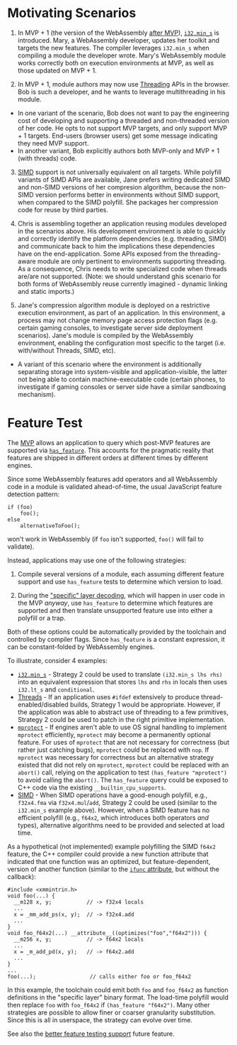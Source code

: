 # Motivating Scenarios
1. In MVP + 1 (the version of the WebAssembly [after MVP](PostMVP.md)), [`i32.min_s`](FutureFeatures.md#additional-integer-operations) is introduced. Mary, a WebAssembly developer, updates her toolkit and targets the new features. The compiler leverages `i32.min_s` when compiling a module the developer wrote. Mary's WebAssembly module works correctly both on execution environments at MVP, as well as those updated on MVP + 1.

2. In MVP + 1, module authors may now use [Threading](PostMVP.md#threads) APIs in the browser. Bob is such a developer, and he wants to leverage multithreading in his module.
  * In one variant of the scenario, Bob does not want to pay the engineering cost of developing and supporting a threaded and non-threaded version of her code. He opts to not support MVP targets, and only support MVP + 1 targets. End-users (browser users) get some message indicating they need MVP support.
  * In another variant, Bob explicitly authors both MVP-only and MVP + 1 (with threads) code.
  
3. [SIMD](PostMVP.md#fixed-width-simd) support is not universally equivalent on all targets. While polyfill variants of SIMD APIs are available, Jane prefers writing dedicated SIMD and non-SIMD versions of her compresion algorithm, because the non-SIMD version performs better in environments without SIMD support, when compared to the SIMD polyfill. She packages her compression code for reuse by third parties.

4. Chris is assembling together an application reusing modules developed in the scenarios above. His development environment is able to quickly and correctly identify the platform dependencies (e.g. threading, SIMD) and communicate back to him the implications these dependencies have on the end-application. Some APIs exposed from the threading-aware module are only pertinent to environments supporting threading. As a consequence, Chris needs to write specialized code when threads are/are not supported.
(Note: we should understand ghis scenario for both forms of WebAssembly reuse currently imagined - dynamic linking and static imports.)

5. Jane's compression algorithm module is deployed on a restrictive execution environment, as part of an application. In this environment, a process may not change memory page access protection flags (e.g. certain gaming consoles, to investigate server side deployment scenarios). Jane's module is compiled by the WebAssembly environment, enabling the configuration most specific to the target (i.e. with/without Threads, SIMD, etc).
  * A variant of this scenario where the environment is additionally separating storage into system-visible and application-visible, the latter not being able to contain machine-executable code (certain phones, to investigate if gaming consoles or server side have a similar sandboxing mechanism).

# Feature Test

The [MVP](MVP.md) allows an application to query which post-MVP features are
supported via [`has_feature`](AstSemantics.md#feature-test). This accounts for
the pragmatic reality that features are shipped in different orders at different
times by different engines.

Since some WebAssembly features add operators and all WebAssembly code in a
module is validated ahead-of-time, the usual JavaScript feature detection
pattern:
```
if (foo)
    foo();
else
    alternativeToFoo();
```
won't work in WebAssembly (if `foo` isn't supported, `foo()` will fail to
validate).

Instead, applications may use one of the following strategies:

1. Compile several versions of a module, each assuming different feature support
   and use `has_feature` tests to determine which version to load.

2. During the ["specific" layer decoding](BinaryEncoding.md), which will happen
   in user code in the MVP *anyway*, use `has_feature` to determine which features
   are supported and then translate unsupported feature use into either a polyfill
   or a trap.

Both of these options could be automatically provided by the toolchain and
controlled by compiler flags. Since `has_feature` is a constant expression,
it can be constant-folded by WebAssembly engines.

To illustrate, consider 4 examples:

* [`i32.min_s`](FutureFeatures.md#additional-integer-operations) - Strategy 2
  could be used to translate `(i32.min_s lhs rhs)` into an equivalent expression
  that stores `lhs` and `rhs` in locals then uses `i32.lt_s` and `conditional`.
* [Threads](PostMVP.md#threads) - If an application uses `#ifdef` extensively
  to produce thread-enabled/disabled builds, Strategy 1 would be appropriate.
  However, if the application was able to abstract use of threading to a few
  primitives, Strategy 2 could be used to patch in the right primitive 
  implementation.
* [`mprotect`](FutureFeatures.md#finer-grained-control-over-memory) - If engines
  aren't able to use OS signal handling to implement `mprotect` efficiently,
  `mprotect` may become a permanently optional feature. For uses of `mprotect`
  that are not necessary for correctness (but rather just catching bugs),
  `mprotect` could be replaced with `nop`. If `mprotect` was necessary for
  correctness but an alternative strategy existed that did not rely on
  `mprotect`, `mprotect` could be replaced with an `abort()` call, relying on
  the application to test `(has_feature "mprotect")` to avoid calling the
  `abort()`. The `has_feature` query could be exposed to C++ code via
  the existing `__builtin_cpu_supports`.
* [SIMD](PostMVP.md#fixed-width-simd) - When SIMD operations have a good-enough
  polyfill, e.g., `f32x4.fma` via `f32x4.mul`/`add`, Strategy 2 could be used 
  (similar to the `i32.min_s` example above). However, when a SIMD feature has no
  efficient polyfill (e.g., `f64x2`, which introduces both operators *and*
  types), alternative algorithms need to be provided and selected at load time.

As a hypothetical (not implemented) example polyfilling the SIMD `f64x2`
feature, the C++ compiler could provide a new function attribute that indicated
that one function was an optimized, but feature-dependent, version of another
function (similar to the
[`ifunc` attribute](https://gcc.gnu.org/onlinedocs/gcc-4.7.2/gcc/Function-Attributes.html#index-g_t_0040code_007bifunc_007d-attribute-2529),
but without the callback):
```
#include <xmmintrin.h>
void foo(...) {
  __m128 x, y;           // -> f32x4 locals
  ...
  x = _mm_add_ps(x, y);  // -> f32x4.add
  ...
}
void foo_f64x2(...) __attribute__((optimizes("foo","f64x2"))) {
  __m256 x, y;           // -> f64x2 locals
  ...
  x = _m_add_pd(x, y);   // -> f64x2.add
  ...
}
...
foo(...);                 // calls either foo or foo_f64x2
```
In this example, the toolchain could emit both `foo` and `foo_f64x2` as
function definitions in the "specific layer" binary format. The load-time
polyfill would then replace `foo` with `foo_f64x2` if
`(has_feature "f64x2")`. Many other strategies are possible to allow finer or
coarser granularity substitution. Since this is all in userspace, the strategy
can evolve over time.

See also the [better feature testing support](FutureFeatures.md#better-feature-testing-support)
future feature.

